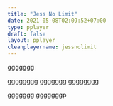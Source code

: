 ```yaml
---
title: "Jess No Limit"
date: 2021-05-08T02:09:52+07:00
type: pplayer
draft: false
layout: pplayer
cleanplayername: jessnolimit
---
```


ggggggg



gggggggg
ggggggg
gggggggg

ggggggg
gggggggp
